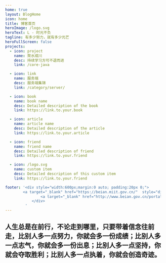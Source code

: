 ```yaml
---
home: true
layout: BlogHome
icon: home
title: 博客首页
heroImage: /logo.svg
heroText: L - 时光不负
tagline: 有多少努力，就有多少光芒
heroFullScreen: false
projects:
  - icon: project
    name: 聚水成川
    desc: 持续学习方可不退而进
    link: /core-java

  - icon: link
    name: 服务端
    desc: 服务端集锦
    link: /category/server/

  - icon: book
    name: book name
    desc: Detailed description of the book
    link: https://link.to.your.book

  - icon: article
    name: article name
    desc: Detailed description of the article
    link: https://link.to.your.article

  - icon: friend
    name: friend name
    desc: Detailed description of friend
    link: https://link.to.your.friend

  - icon: /logo.svg
    name: custom item
    desc: Detailed description of this custom item
    link: https://link.to.your.friend

footer: '<div style="width:600px;margin:0 auto; padding:20px 0;">
        <a target="_blank" href="https://beian.miit.gov.cn/"  style="display:inline-block;text-decoration:none;height:20px;line-height:20px;"><p style="float:left;height:20px;line-height:20px;margin: 0px 0px 0px 5px; color:#939393;">冀ICP备2023002189号-1</p></a>
		 		<a target="_blank" href="http://www.beian.gov.cn/portal/registerSystemInfo?recordcode=11011402013606" style="display:inline-block;text-decoration:none;height:20px;line-height:20px;"><img src="/beian_icon.png" style="float:left;"/><p style="float:left;height:20px;line-height:20px;margin: 0px 0px 0px 5px; color:#939393;">京公网安备 11011402013606号</p></a>
		 	</div>
		 '
---
```


## 人生总是在前行，不论走到哪里，只要带着信念往前走，比别人多一点努力，你就会多一份成绩；比别人多一点志气，你就会多一份出息；比别人多一点坚持，你就会夺取胜利；比别人多一点执着，你就会创造奇迹。
